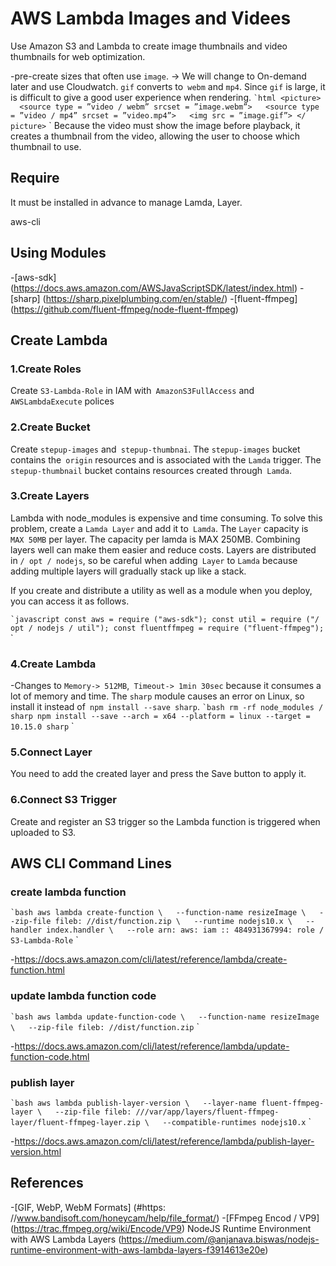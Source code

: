 # AWS Lambda Images and Videes 

Use Amazon S3 and Lambda to create image thumbnails and video thumbnails for web optimization.

-pre-create sizes that often use `image`. -> We will change to On-demand later and use Cloudwatch.
`gif` converts to` webm` and `mp4`. Since `gif` is large, it is difficult to give a good user experience when rendering.
`` `html
<picture>
  <source type = ”video / webm” srcset = ”image.webm”>
  <source type = ”video / mp4” srcset = ”video.mp4”>
  <img src = ”image.gif”>
</ picture>
`` `
Because the video must show the image before playback, it creates a thumbnail from the video, allowing the user to choose which thumbnail to use.

## Require

It must be installed in advance to manage Lamda, Layer.

aws-cli

## Using Modules

-[aws-sdk] (https://docs.aws.amazon.com/AWSJavaScriptSDK/latest/index.html)
-[sharp] (https://sharp.pixelplumbing.com/en/stable/)
-[fluent-ffmpeg] (https://github.com/fluent-ffmpeg/node-fluent-ffmpeg)

## Create Lambda

### 1.Create Roles

Create `S3-Lambda-Role` in IAM with` AmazonS3FullAccess` and `AWSLambdaExecute` polices

### 2.Create Bucket

Create `stepup-images` and` stepup-thumbnai`.
The `stepup-images` bucket contains the` origin` resources and is associated with the `Lamda` trigger.
The `stepup-thumbnail` bucket contains resources created through` Lamda`.

### 3.Create Layers

Lambda with node_modules is expensive and time consuming.
To solve this problem, create a `Lamda Layer` and add it to` Lamda`. The `Layer` capacity is` MAX 50MB` per layer. The capacity per lamda is MAX 250MB. Combining layers well can make them easier and reduce costs.
Layers are distributed in `/ opt / nodejs`, so be careful when adding` Layer` to `Lamda` because adding multiple layers will gradually stack up like a stack.

If you create and distribute a utility as well as a module when you deploy, you can access it as follows.

`` `javascript
const aws = require ("aws-sdk");
const util = require ("/ opt / nodejs / util");
const fluentffmpeg = require ("fluent-ffmpeg");
`` `

### 4.Create Lambda

-Changes to `Memory-> 512MB`,` Timeout-> 1min 30sec` because it consumes a lot of memory and time.
The `sharp` module causes an error on Linux, so install it instead of` npm install --save sharp`.
`` `bash
rm -rf node_modules / sharp
npm install --save --arch = x64 --platform = linux --target = 10.15.0 sharp
`` `

### 5.Connect Layer

You need to add the created layer and press the Save button to apply it.

### 6.Connect S3 Trigger

Create and register an S3 trigger so the Lambda function is triggered when uploaded to S3.

## AWS CLI Command Lines

### create lambda function

`` `bash
aws lambda create-function \
  --function-name resizeImage \
  --zip-file fileb: //dist/function.zip \
  --runtime nodejs10.x \
  --handler index.handler \
  --role arn: aws: iam :: 484931367994: role / S3-Lambda-Role
`` `

-https://docs.aws.amazon.com/cli/latest/reference/lambda/create-function.html

### update lambda function code

`` `bash
aws lambda update-function-code \
  --function-name resizeImage \
  --zip-file fileb: //dist/function.zip
`` `

-https://docs.aws.amazon.com/cli/latest/reference/lambda/update-function-code.html

### publish layer

`` `bash
aws lambda publish-layer-version \
  --layer-name fluent-ffmpeg-layer \
  --zip-file fileb: ///var/app/layers/fluent-ffmpeg-layer/fluent-ffmpeg-layer.zip \
  --compatible-runtimes nodejs10.x
`` `

-https://docs.aws.amazon.com/cli/latest/reference/lambda/publish-layer-version.html


## References

-[GIF, WebP, WebM Formats] (#https: //www.bandisoft.com/honeycam/help/file_format/)
-[FFmpeg Encod / VP9] (https://trac.ffmpeg.org/wiki/Encode/VP9)
NodeJS Runtime Environment with AWS Lambda Layers (https://medium.com/@anjanava.biswas/nodejs-runtime-environment-with-aws-lambda-layers-f3914613e20e)
